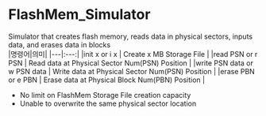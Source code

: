 # FlashMem_Simulator

Simulator that creates flash memory, reads data in physical sectors, inputs data, and erases data in blocks
<br>
|명령어|의미|
|---|:---:|
|init x or i x | Create x MB Storage File |
|read PSN or r PSN | Read data at Physical Sector Num(PSN) Position |
|write PSN data or w PSN data | Write data at Physical Sector Num(PSN) Position |
|erase PBN or e PBN | Erase data at Physical Block Num(PBN) Position |
<br>

- No limit on FlashMem Storage File creation capacity<br>
- Unable to overwrite the same physical sector location<br>
